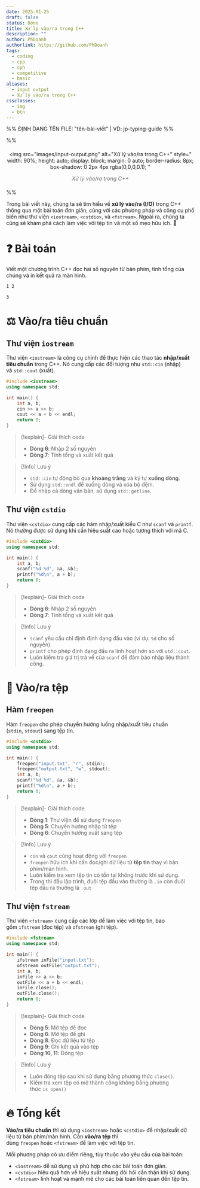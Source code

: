 ```yaml
---
date: 2025-01-25
draft: false
status: Done
title: Xử lý vào/ra trong C++
description: ""
author: PhDoanh
authorlink: https://github.com/PhDoanh
tags:
  - coding
  - cpp
  - cph
  - competitive
  - basic
aliases:
  - input output
  - Xử lý vào/ra trong C++
cssclasses:
  - img
  - btn
---
```

%% ĐỊNH DẠNG TÊN FILE: "tên-bài-viết" | VD: jp-typing-guide %%

%% <figure style="text-align: center; margin: 20px auto;">
  <img 
    src="images/input-output.png"
    alt="Xử lý vào/ra trong C++" 
    style="
      width: 90%;
      height: auto;
      display: block;
      margin: 0 auto;
      border-radius: 8px;
      box-shadow: 0 2px 4px rgba(0,0,0,0.1);
    "
  >
  <figcaption style="
    font-style: italic;
    color: #666;
    margin-top: 10px;
    font-size: 1em;
    padding: 0 10px;
  ">
    <em>Xử lý vào/ra trong C++</em>
  </figcaption>
</figure> %%

Trong bài viết này, chúng ta sẽ tìm hiểu về **xử lý vào/ra (I/O)** trong C++ thông qua một bài toán đơn giản, cùng với các phương pháp và công cụ phổ biến như thư viện `<iostream>`, `<cstdio>`, và `<fstream>`. Ngoài ra, chúng ta cũng sẽ khám phá cách làm việc với tệp tin và một số mẹo hữu ích. 🚀

# ❓ Bài toán
Viết một chương trình C++ đọc hai số nguyên từ bàn phím, tính tổng của chúng và in kết quả ra màn hình.

```txt title="Đầu vào mẫu"
1 2
```

```md title="Đầu ra mẫu"
3
```

# ⚖️ Vào/ra tiêu chuẩn
## Thư viện `iostream`
Thư viện `<iostream>` là công cụ chính để thực hiện các thao tác **nhập/xuất tiêu chuẩn** trong C++. Nó cung cấp các đối tượng như `std::cin` (nhập) và `std::cout` (xuất).

```cpp {6-7}
#include <iostream>
using namespace std;

int main() {
    int a, b;
    cin >> a >> b;
    cout << a + b << endl;
    return 0;
}
```

> [!explain]- Giải thích code
> - **Dòng 6**: Nhập 2 số nguyên
> - **Dòng 7**: Tính tổng và xuất kết quả

> [!info] Lưu ý
> - `std::cin` tự động bỏ qua **khoảng trắng** và ký tự **xuống dòng**.
> - Sử dụng `std::endl` để xuống dòng và xóa bộ đệm.
> - Để nhập cả dòng văn bản, sử dụng `std::getline`.

## Thư viện `cstdio`
Thư viện `<cstdio>` cung cấp các hàm nhập/xuất kiểu C như `scanf` và `printf`. Nó thường được sử dụng khi cần hiệu suất cao hoặc tương thích với mã C.

```cpp {6-7}
#include <cstdio>
using namespace std;

int main() {
    int a, b;
    scanf("%d %d", &a, &b);  
    printf("%d\n", a + b);  
    return 0;
}
```

> [!explain]- Giải thích code
> - **Dòng 6**: Nhập 2 số nguyên
> - **Dòng 7**: Tính tổng và xuất kết quả

> [!info] Lưu ý
> - `scanf` yêu cầu chỉ định định dạng đầu vào (ví dụ: `%d` cho số nguyên).
> - `printf` cho phép định dạng đầu ra linh hoạt hơn so với `std::cout`. 
> - Luôn kiểm tra giá trị trả về của `scanf` để đảm bảo nhập liệu thành công.

# 📂 Vào/ra tệp
## Hàm `freopen`
Hàm `freopen` cho phép chuyển hướng luồng nhập/xuất tiêu chuẩn (`stdin`, `stdout`) sang tệp tin.

```cpp {5-6}
#include <cstdio>
using namespace std;

int main() {
    freopen("input.txt", "r", stdin);
    freopen("output.txt", "w", stdout);
    int a, b;
    scanf("%d %d", &a, &b);
    printf("%d\n", a + b);
    return 0;
}
```

> [!explain]- Giải thích code
> - **Dòng 1**: Thư viện để sử dụng `freopen`
> - **Dòng 5**: Chuyển hướng nhập từ tệp
> - **Dòng 6**: Chuyển hướng xuất sang tệp

> [!info] Lưu ý
> - `cin` và `cout` cũng hoạt động với `freopen` 
> - `freopen` hữu ích khi cần đọc/ghi dữ liệu từ **tệp tin** thay vì bàn phím/màn hình.
> - Luôn kiểm tra xem tệp tin có tồn tại không trước khi sử dụng.
> - Trong thi đấu lập trình, đuôi tệp đầu vào thường là `.in` còn đuôi tệp đầu ra thường là `.out`

## Thư viện `fstream`
Thư viện `<fstream>` cung cấp các lớp để làm việc với tệp tin, bao gồm `ifstream` (đọc tệp) và `ofstream` (ghi tệp).

```cpp {5-6,8-11}
#include <fstream>
using namespace std;

int main() {
    ifstream inFile("input.txt"); 
    ofstream outFile("output.txt");
    int a, b;
    inFile >> a >> b; 
    outFile << a + b << endl;
    inFile.close(); 
    outFile.close();
    return 0;
}
```

> [!explain]- Giải thích code
> - **Dòng 5**:  Mở tệp để đọc
> - **Dòng 6**: Mở tệp để ghi
> - **Dòng 8**: Đọc dữ liệu từ tệp
> - **Dòng 9**: Ghi kết quả vào tệp
> - **Dòng 10, 11**: Đóng tệp 

> [!info] Lưu ý
> - Luôn đóng tệp sau khi sử dụng bằng phương thức `close()`.
> - Kiểm tra xem tệp có mở thành công không bằng phương thức `is_open()`

# 🔥 Tổng kết
**Vào/ra tiêu chuẩn** thì sử dụng `<iostream>` hoặc `<cstdio>` để nhập/xuất dữ liệu từ bàn phím/màn hình. Còn **vào/ra tệp** thì dùng `freopen` hoặc `<fstream>` để làm việc với tệp tin.  

Mỗi phương pháp có ưu điểm riêng, tùy thuộc vào yêu cầu của bài toán:
- `<iostream>` dễ sử dụng và phù hợp cho các bài toán đơn giản.
- `<cstdio>` hiệu quả hơn về hiệu suất nhưng đòi hỏi cẩn thận khi sử dụng.
- `<fstream>` linh hoạt và mạnh mẽ cho các bài toán liên quan đến tệp tin.

